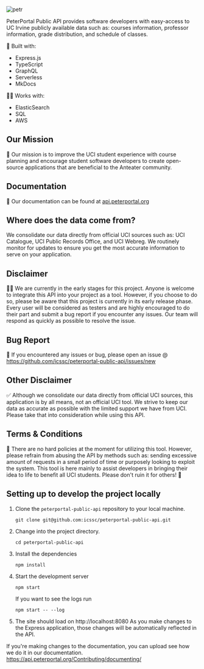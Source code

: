 ![petr](https://github.com/icssc/peterportal-public-api/blob/master/public/images/peterportal-banner-logo.png?raw=true)

PeterPortal Public API provides software developers with easy-access to UC Irvine publicly available data such as: courses information, professor information, grade distribution, and schedule of classes.

🔨 Built with:

- Express.js
- TypeScript
- GraphQL
- Serverless
- MkDocs

👯‍♂️ Works with:

- ElasticSearch
- SQL
- AWS

## Our Mission
🎇 Our mission is to improve the UCI student experience with course planning and encourage student software developers to create open-source applications that are beneficial to the Anteater community.

## Documentation

📃 Our documentation can be found at [api.peterportal.org](https://api.peterportal.org/docs/)

## Where does the data come from?

We consolidate our data directly from official UCI sources such as: UCI Catalogue, UCI Public Records Office, and UCI Webreg. We routinely monitor for updates to ensure you get the most accurate information to serve on your application.

## Disclaimer
👩‍💻 We are currently in the early stages for this project. Anyone is welcome to integrate this API into your project as a tool. However, if you choose to do so, please be aware that this project is currently in its early release phase. Every user will be considered as testers and are highly encouraged to do their part and submit a bug report if you encounter any issues. Our team will respond as quickly as possible to resolve the issue.

## Bug Report
🐞 If you encountered any issues or bug, please open an issue @ https://github.com/icssc/peterportal-public-api/issues/new


## Other Disclaimer
✅ Although we consolidate our data directly from official UCI sources, this application is by all means, not an official UCI tool. We strive to keep our data as accurate as possible with the limited support we have from UCI. Please take that into consideration while using this API.

## Terms & Conditions
📜 There are no hard policies at the moment for utilizing this tool. However, please refrain from abusing the API by methods such as: sending excessive amount of requests in a small period of time or purposely looking to exploit the system. This tool is here mainly to assist developers in bringing their idea to life to benefit all UCI students. Please don't ruin it for others! 🙂

## Setting up to develop the project locally
1. Clone the `peterportal-public-api` repository to your local machine.
   ```
   git clone git@github.com:icssc/peterportal-public-api.git
   ```
2. Change into the project directory.
   ```
   cd peterportal-public-api
   ```
3. Install the dependencies
   ```
   npm install
   ```
4. Start the development server
   ```
   npm start
   ```
   If you want to see the logs run
   ```
   npm start -- --log
   ```
5. The site should load on http://localhost:8080
   As you make changes to the Express application, those changes will be automatically reflected in the API.

If you're making changes to the documentation, you can upload see how we do it in our documentation. https://api.peterportal.org/Contributing/documenting/

